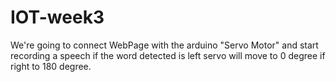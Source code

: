 # IOT-week3
We're going to connect WebPage with the arduino "Servo Motor" and start recording a speech if the word detected is left servo will move to 0 degree if right to 180 degree.
